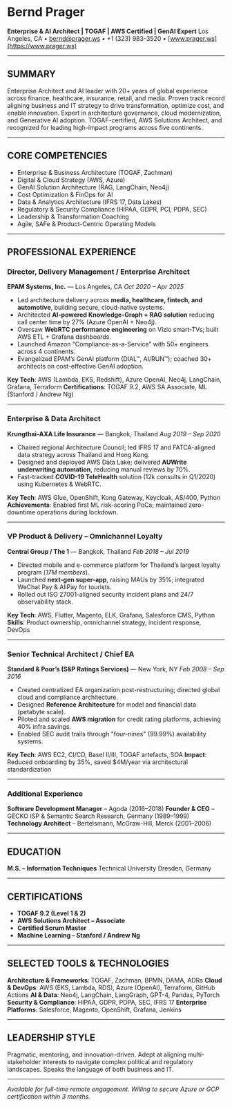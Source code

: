 # Bernd Prager
**Enterprise & AI Architect | TOGAF | AWS Certified | GenAI Expert**
Los Angeles, CA • bernd@prager.ws • +1 (323) 983-3520 • [www.prager.ws](https://www.prager.ws)

---

## SUMMARY

Enterprise Architect and AI leader with 20+ years of global experience across finance, healthcare, insurance, retail, and media. Proven track record aligning business and IT strategy to drive transformation, optimize cost, and enable innovation. Expert in architecture governance, cloud modernization, and Generative AI adoption. TOGAF-certified, AWS Solutions Architect, and recognized for leading high-impact programs across five continents.

---

## CORE COMPETENCIES

- Enterprise & Business Architecture (TOGAF, Zachman)
- Digital & Cloud Strategy (AWS, Azure)
- GenAI Solution Architecture (RAG, LangChain, Neo4j)
- Cost Optimization & FinOps for AI
- Data & Analytics Architecture (IFRS 17, Data Lakes)
- Regulatory & Security Compliance (HIPAA, GDPR, PCI, PDPA, SEC)
- Leadership & Transformation Coaching
- Agile, SAFe & Product-Centric Operating Models

---

## PROFESSIONAL EXPERIENCE

### Director, Delivery Management / Enterprise Architect
**EPAM Systems, Inc.** — Los Angeles, CA
*Oct 2020 – Apr 2025*

- Led architecture delivery across **media, healthcare, fintech, and automotive**, building secure, cloud-native systems.
- Architected **AI-powered Knowledge-Graph + RAG solution** reducing call center time by 27% (Azure OpenAI + Neo4j).
- Oversaw **WebRTC performance engineering** on Vizio smart-TVs; built AWS ETL + Grafana dashboards.
- Launched Amazon “Compliance-as-a-Service” with 50+ engineers across 4 continents.
- Evangelized EPAM’s GenAI platform (DIAL™, AI/RUN™); coached 30+ architects on cost-effective GenAI adoption.

**Key Tech**: AWS (Lambda, EKS, Redshift), Azure OpenAI, Neo4j, LangChain, Grafana, Terraform
**Certifications**: TOGAF 9.2, AWS SA Associate, ML (Stanford / Andrew Ng)

---

### Enterprise & Data Architect
**Krungthai-AXA Life Insurance** — Bangkok, Thailand
*Aug 2019 – Sep 2020*

- Chaired regional Architecture Council; led IFRS 17 and FATCA-aligned data strategy across Thailand and Hong Kong.
- Designed and deployed AWS Data Lake; delivered **AUWrite underwriting automation**, reducing manual reviews by 70%.
- Fast-tracked **COVID-19 TeleHealth** solution (12k consults in Q1/2020) using Kubernetes & WebRTC.

**Key Tech**: AWS Glue, OpenShift, Kong Gateway, Keycloak, AS/400, Python
**Achievements**: Enabled first ML risk-scoring PoCs; maintained zero-downtime operations during lockdown.

---

### VP Product & Delivery – Omnichannel Loyalty
**Central Group / The 1** — Bangkok, Thailand
*Feb 2018 – Jul 2019*

- Directed mobile and e-commerce platform for Thailand’s largest loyalty program (*17M members*).
- Launched **next-gen super-app**, raising MAUs by 35%; integrated WeChat Pay & AliPay for tourists.
- Rolled out ISO 27001-aligned security incident plans and 24/7 observability stack.

**Key Tech**: AWS, Flutter, Magento, ELK, Grafana, Salesforce CMS, Python
**Skills**: Product ownership, omnichannel strategy, incident response, DevOps

---

### Senior Technical Architect / Chief EA
**Standard & Poor’s (S&P Ratings Services)** — New York, NY
*Feb 2008 – Sep 2016*

- Created centralized EA organization post-restructuring; directed global cloud and compliance architecture.
- Designed **Reference Architecture** for model and financial data (petabyte scale).
- Piloted and scaled **AWS migration** for credit rating platforms, achieving 40% infra savings.
- Enabled SEC audit trails through "four-nines" (99.99%) availability systems.

**Key Tech**: AWS EC2, CI/CD, Basel II/III, TOGAF artefacts, SOA
**Impact**: Reduced onboarding by 35%, saved $4M/year via architectural standardization

---

### Additional Experience
**Software Development Manager** – Agoda (2016–2018)
**Founder & CEO** – GECKO ISP & Semantic Search Research, Germany (1989–1999)
**Technology Architect** – Bertelsmann, McGraw-Hill, Merck (2001–2006)

---

## EDUCATION

**M.S. – Information Techniques**
Technical University Dresden, Germany

---

## CERTIFICATIONS

- **TOGAF 9.2 (Level 1 & 2)**
- **AWS Solutions Architect – Associate**
- **Certified Scrum Master**
- **Machine Learning – Stanford / Andrew Ng**

---

## SELECTED TOOLS & TECHNOLOGIES

**Architecture & Frameworks**: TOGAF, Zachman, BPMN, DAMA, ADRs
**Cloud & DevOps**: AWS (EKS, Lambda, RDS), Azure (OpenAI), Terraform, GitHub Actions
**AI & Data**: Neo4j, LangChain, LangGraph, GPT-4, Pandas, PyTorch
**Security & Compliance**: HIPAA, GDPR, PDPA, SEC, IFRS 17
**Enterprise Platforms**: Salesforce, Magento, OpenShift, Grafana, Jenkins

---

## LEADERSHIP STYLE

Pragmatic, mentoring, and innovation-driven. Adept at aligning multi-stakeholder interests to navigate complex political and regulatory landscapes. Speaks the language of both business and IT.

---

*Available for full-time remote engagement. Willing to secure Azure or GCP certification within 3 months.*



